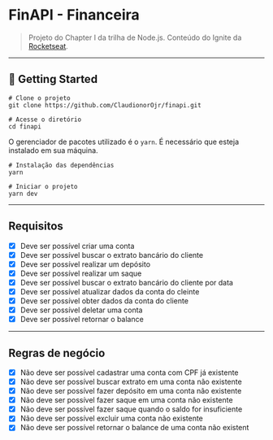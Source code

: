 # FinAPI - Financeira
> Projeto do Chapter I da trilha de Node.js. Conteúdo do Ignite da [Rocketseat](https://www.rocketseat.com.br/).

---

## 🚀 Getting Started

```
# Clone o projeto
git clone https://github.com/ClaudionorOjr/finapi.git

# Acesse o diretório
cd finapi
```
O gerenciador de pacotes utilizado é o `yarn`. É necessário que esteja instalado em sua máquina.
```
# Instalação das dependências
yarn

# Iniciar o projeto
yarn dev
```

---

## Requisitos

- [x] Deve ser possível criar uma conta
- [x] Deve ser possível buscar o extrato bancário do cliente
- [x] Deve ser possível realizar um depósito
- [x] Deve ser possível realizar um saque
- [x] Deve ser possível buscar o extrato bancário do cliente por data
- [x] Deve ser possível atualizar dados da conta do cleinte
- [x] Deve ser possível obter dados da conta do cliente
- [x] Deve ser possível deletar uma conta
- [x] Deve ser possível retornar o balance

---

## Regras de negócio

- [x] Não deve ser possível cadastrar uma conta com CPF já existente
- [x] Não deve ser possível buscar extrato em uma conta não existente
- [x] Não deve ser possível fazer depósito em uma conta não existente
- [x] Não deve ser possível fazer saque em uma conta não existente
- [x] Não deve ser possível fazer saque quando o saldo for insuficiente
- [x] Não deve ser possível excluir uma conta não existente
- [x] Não deve ser possível retornar o balance de uma conta não existent